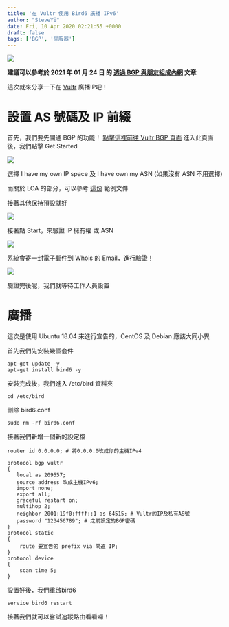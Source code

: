 ```yaml
---
title: '在 Vultr 使用 Bird6 廣播 IPv6'
author: "SteveYi"
date: Fri, 10 Apr 2020 02:21:55 +0000
draft: false
tags: ['BGP', '伺服器']
---
```


![](https://static-a1.steveyi.net/media/blog/2020/04/vu-00.png)

**建議可以參考於 2021 年 01 月 24 日 的 [透過 BGP 與朋友組成內網](https://blog.steveyi.net/posts/make-internal-network-by-bgp/) 文章**

這次就來分享一下在 [Vultr](https://vultr.com) 廣播IP吧！

**設置 AS 號碼及 IP 前綴**
===============

首先，我們要先開通 BGP 的功能！
[點擊這裡前往 Vultr BGP 頁面](https://my.vultr.com/network/#network-bgp)
進入此頁面後，我們點擊 Get Started

![](https://static-a1.steveyi.net/media/blog/2020/04/vu-01-1920x961.png)

選擇 I have my own IP space 及 I have own my ASN (如果沒有 ASN 不用選擇)

而關於 LOA 的部分，可以參考 [這份](https://www.vultr.com/docs/example-letter-of-authorization-for-bgp-announcements/) 範例文件

接著其他保持預設就好

![](https://static-a1.steveyi.net/media/blog/2020/04/vu-02.png)

接著點 Start，來驗證 IP 擁有權 或 ASN

![](https://static-a1.steveyi.net/media/blog/2020/04/vu-03-1920x362.png)

系統會寄一封電子郵件到 Whois 的 Email，進行驗證！

![](https://static-a1.steveyi.net/media/blog/2020/04/vu-04.png)

驗證完後呢，我們就等待工作人員設置

**廣播**
======

這次是使用 Ubuntu 18.04 來進行宣告的，CentOS 及 Debian 應該大同小異

首先我們先安裝幾個套件

```
apt-get update -y
apt-get install bird6 -y
```

安裝完成後，我們進入 /etc/bird 資料夾

```
cd /etc/bird
```

刪除 bird6.conf

```
sudo rm -rf bird6.conf
```

接著我們新增一個新的設定檔

```
router id 0.0.0.0; # 將0.0.0.0改成你的主機IPv4

protocol bgp vultr
{
   local as 209557;
   source address 改成主機IPv6;
   import none;
   export all;
   graceful restart on;
   multihop 2;
   neighbor 2001:19f0:ffff::1 as 64515; # Vultr的IP及私有AS號
   password "123456789"; # 之前設定的BGP密碼
}
protocol static
{
    route 要宣告的 prefix via 閘道 IP;
}
protocol device 
{
    scan time 5;
}
```

設置好後，我們重啟bird6

```
service bird6 restart
```

接著我們就可以嘗試追蹤路由看看囉！
